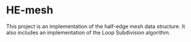 # HE-mesh


This project is an implementation of the half-edge mesh data structure. It also includes an implementation of the Loop Subdivision algorithm. 